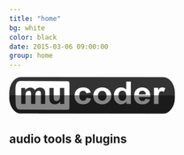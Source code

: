 ```yaml
---
title: "home"
bg: white
color: black
date: 2015-03-06 09:00:00
group: home
---
```


![logo](/img/mucoderlogo300.png)

## audio tools & plugins

